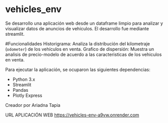 # vehicles_env
Se desarrollo una aplicación web desde un dataframe limpio para analizar y visualizar datos de anuncios de vehiculos. El desarrollo fue mediante streamlit.

#Funcionalidades
Historigrama: Analiza la distribución del kilometraje (`odometer`) de los vehículos en venta.
Grafico de dispersión: Muestra un analisis de precio-modelo de acuerdo a las caracteristicas de los vehiculos en venta.

Para ejecutar la aplicación, se ocuparon las siguientes dependencias:
- Python 3.x
- Streamlit
- Pandas
- Plotly Express

Creador por Ariadna Tapia

URL APLICACIÓN WEB https://vehicles-env-a9vw.onrender.com
